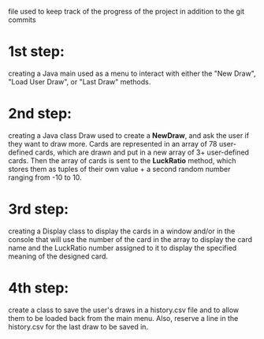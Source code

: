 file used to keep track of the progress of the project in addition to the git commits

# 1st step:
creating a Java main used as a menu to interact with either the "New Draw", "Load User Draw", or "Last Draw" methods.

# 2nd step:
creating a Java class Draw used to create a **NewDraw**, and ask the user if they want to draw more.
Cards are represented in an array of 78 user-defined cards, which are drawn and put in a new array of 3+ user-defined cards.
Then the array of cards is sent to the **LuckRatio** method, which stores them as tuples of their own value + a second random number ranging from -10 to 10.

# 3rd step:
creating a Display class to display the cards in a window and/or in the console that will use the number of the card in the array to display the card name and the LuckRatio number assigned to it to display the specified meaning of the designed card.


# 4th step:
create a class to save the user's draws in a history.csv file and to allow them to be loaded back from the main menu.
Also, reserve a line in the history.csv for the last draw to be saved in.
